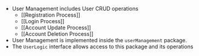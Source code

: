 - User Management includes User CRUD operations
	- [[Registration Process]]
	- [[Login Process]]
	- [[Account Update Process]]
	- [[Account Deletion Process]]
- User Management is implemented inside the `userManagement` package.
- The `UserLogic` interface allows access to this package and its operations